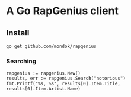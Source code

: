 # A Go RapGenius client

## Install
    go get github.com/mondok/rapgenius

### Searching
    rapgenius := rapgenius.New()
    results, err := rapgenius.Search("notorious")
    fmt.Printf("%s, %s", results[0].Item.Title, results[0].Item.Artist.Name)
